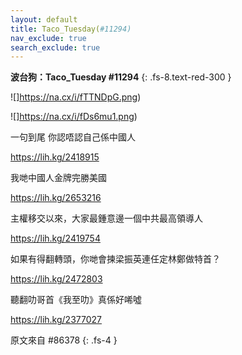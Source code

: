 ```yaml
---
layout: default
title: Taco_Tuesday(#11294)
nav_exclude: true
search_exclude: true
---
```


**波台狗：Taco_Tuesday #11294**
{: .fs-8.text-red-300 }

![]https://na.cx/i/fTTNDpG.png)

![]https://na.cx/i/fDs6mu1.png)

<div class="code-example" markdown="1">

一句到尾 你認唔認自己係中國人

https://lih.kg/2418915

我哋中國人金牌完勝美國

https://lih.kg/2653216

主權移交以來，大家最鍾意邊一個中共最高領導人

https://lih.kg/2419754


如果有得翻轉頭，你哋會揀梁振英連任定林鄭做特首？

https://lih.kg/2472803

聽翻叻哥首《我至叻》真係好唏噓

https://lih.kg/2377027

</div>

原文來自 #86378
{: .fs-4 }
